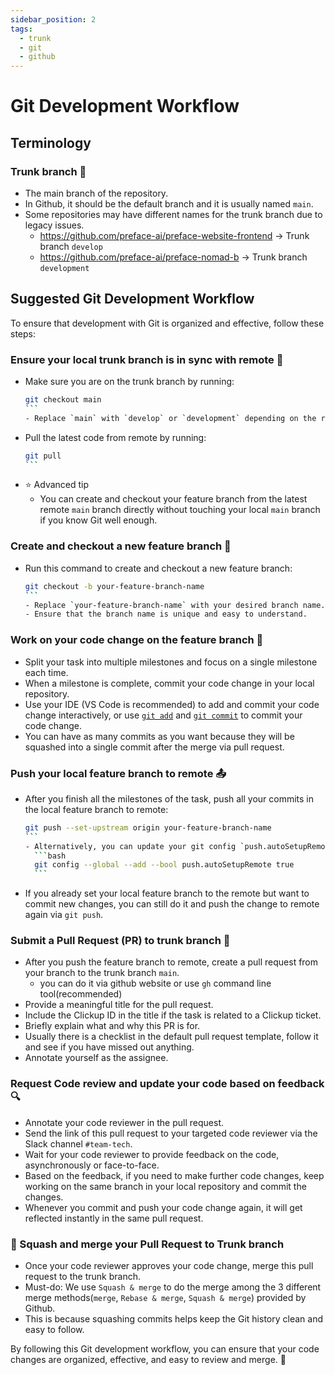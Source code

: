 ```yaml
---
sidebar_position: 2
tags:
  - trunk
  - git
  - github
---
```


# Git Development Workflow

## Terminology

### Trunk branch 🌳

- The main branch of the repository.
- In Github, it should be the default branch and it is usually named `main`.
- Some repositories may have different names for the trunk branch due to legacy issues.
  - https://github.com/preface-ai/preface-website-frontend -> Trunk branch `develop`
  - https://github.com/preface-ai/preface-nomad-b -> Trunk branch `development`

## Suggested Git Development Workflow

To ensure that development with Git is organized and effective, follow these steps:

### Ensure your local trunk branch is in sync with remote 🔄

- Make sure you are on the trunk branch by running:
  `````bash
  git checkout main
  ```
  - Replace `main` with `develop` or `development` depending on the repository.
- Pull the latest code from remote by running:
  ````bash
  git pull
  ```
- ⭐️ Advanced tip
  - You can create and checkout your feature branch from the latest remote `main` branch directly without touching your local `main` branch if you know Git well enough.

### Create and checkout a new feature branch 🌟

- Run this command to create and checkout a new feature branch:
  ````bash
  git checkout -b your-feature-branch-name
  ```
  - Replace `your-feature-branch-name` with your desired branch name.
  - Ensure that the branch name is unique and easy to understand.

### Work on your code change on the feature branch 🚀

- Split your task into multiple milestones and focus on a single milestone each time.
- When a milestone is complete, commit your code change in your local repository.
- Use your IDE (VS Code is recommended) to add and commit your code change interactively, or use [`git add`](https://git-scm.com/docs/git-add)  and [`git commit`](https://git-scm.com/docs/git-commit) to commit your code change.
- You can have as many commits as you want because they will be squashed into a single commit after the merge via pull request.

### Push your local feature branch to remote 📤

- After you finish all the milestones of the task, push all your commits in the local feature branch to remote:
  ````bash
  git push --set-upstream origin your-feature-branch-name
  ```
  - Alternatively, you can update your git config `push.autoSetupRemote` to always set upstream with the same branch naming. You can just `git push` after this change:
    ```bash
    git config --global --add --bool push.autoSetupRemote true
    ```
- If you already set your local feature branch to the remote but want to commit new changes, you can still do it and push the change to remote again via `git push`.

### Submit a Pull Request (PR) to trunk branch 🚀

- After you push the feature branch to remote, create a pull request from your branch to the trunk branch `main`.
  - you can do it via github website or use `gh` command line tool(recommended)
- Provide a meaningful title for the pull request.
- Include the Clickup ID in the title if the task is related to a Clickup ticket.
- Briefly explain what and why this PR is for.
- Usually there is a checklist in the default pull request template, follow it and see if you have missed out anything.
- Annotate yourself as the assignee.

### Request Code review and update your code based on feedback 🔍

- Annotate your code reviewer in the pull request.
- Send the link of this pull request to your targeted code reviewer via the Slack channel `#team-tech`.
- Wait for your code reviewer to provide feedback on the code, asynchronously or face-to-face.
- Based on the feedback, if you need to make further code changes, keep working on the same branch in your local repository and commit the changes.
- Whenever you commit and push your code change again, it will get reflected instantly in the same pull request.

### 🏁 Squash and merge your Pull Request to Trunk branch

- Once your code reviewer approves your code change, merge this pull request to the trunk branch.
- Must-do: We use `Squash & merge` to do the merge among the 3 different merge methods(`merge`, `Rebase & merge`, `Squash & merge`) provided by Github.
- This is because squashing commits helps keep the Git history clean and easy to follow.

By following this Git development workflow, you can ensure that your code changes are organized, effective, and easy to review and merge. 🙌